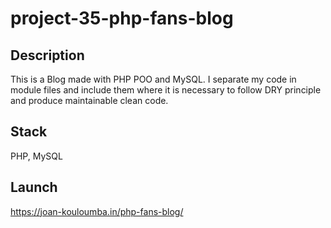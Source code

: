 # project-35-php-fans-blog

## Description

This is a Blog made with PHP POO and MySQL. I separate my code in module files and include them where it is necessary to follow DRY principle and produce maintainable clean code.

## Stack

PHP, MySQL

## Launch

https://joan-kouloumba.in/php-fans-blog/

